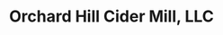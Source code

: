 ---
title: "Orchard Hill Cider Mill, LLC"
url: /new-hampton/orchard-hill-cider-mill-llc/
shop: Spirituosen
---